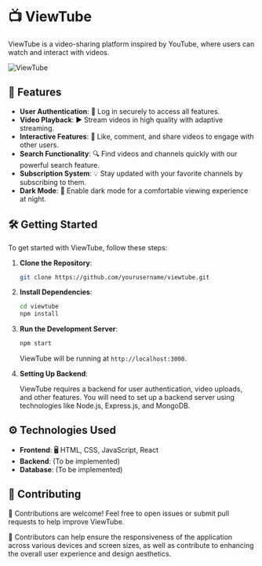 # 📺 ViewTube

ViewTube is a video-sharing platform inspired by YouTube, where users can watch and interact with videos.

![ViewTube](https://i.postimg.cc/Nfg86P6s/Screenshot-41.png)

## 🚀 Features

- **User Authentication**: 🔐 Log in securely to access all features.
- **Video Playback**: ▶️ Stream videos in high quality with adaptive streaming.
- **Interactive Features**: 💬 Like, comment, and share videos to engage with other users.
- **Search Functionality**: 🔍 Find videos and channels quickly with our powerful search feature.
- **Subscription System**: 💡 Stay updated with your favorite channels by subscribing to them.
- **Dark Mode**: 🌙 Enable dark mode for a comfortable viewing experience at night.

## 🛠️ Getting Started

To get started with ViewTube, follow these steps:

1. **Clone the Repository**:

   ```bash
   git clone https://github.com/yourusername/viewtube.git
   ```

2. **Install Dependencies**:

   ```bash
   cd viewtube
   npm install
   ```

3. **Run the Development Server**:

   ```bash
   npm start
   ```

   ViewTube will be running at `http://localhost:3000`.

4. **Setting Up Backend**:

   ViewTube requires a backend for user authentication, video uploads, and other features. You will need to set up a backend server using technologies like Node.js, Express.js, and MongoDB.

## ⚙️ Technologies Used

- **Frontend**: 🖥️ HTML, CSS, JavaScript, React
- **Backend**: (To be implemented)
- **Database**: (To be implemented)

## 🤝 Contributing

🎉 Contributions are welcome! Feel free to open issues or submit pull requests to help improve ViewTube.

🌟 Contributors can help ensure the responsiveness of the application across various devices and screen sizes, as well as contribute to enhancing the overall user experience and design aesthetics.




